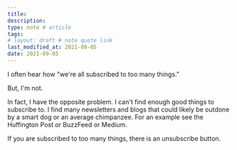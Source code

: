 ```yaml
---
title:
description:
type: note # article
tags:
# layout: draft # note quote link
last_modified_at: 2021-09-05
date: 2021-09-05
---
```


I often hear how "we're all subscribed to too many things."

But, I'm not.

In fact, I have the opposite problem. I can't find enough good things to subscribe to. I find many newsletters and blogs that could likely be outdone by a smart dog or an average chimpanzee. For an example see the Huffington Post or BuzzFeed or Medium.

If you are subscribed to too many things, there is an unsubscribe button.
